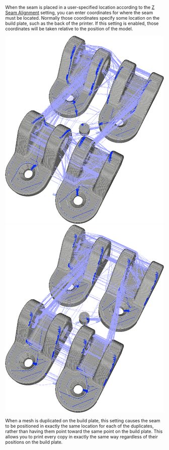 When the seam is placed in a user-specified location according to the [Z Seam Alignment](z_seam_type.md) setting, you can enter coordinates for where the seam must be located. Normally those coordinates specify some location on the build plate, such as the back of the printer. If this setting is enabled, those coordinates will be taken relative to the position of the model.

![Disabled: The coordinates point to an absolute position in the centre of the build plate, so all the blue striped point towards the middle](../images/z_seam_relative_disabled.png)
![Enabled: The coordinates are relative to the model so every model will have the blue stripes in the same corner](../images/z_seam_relative_enabled.png)

When a mesh is duplicated on the build plate, this setting causes the seam to be positioned in exactly the same location for each of the duplicates, rather than having them point toward the same point on the build plate. This allows you to print every copy in exactly the same way regardless of their positions on the build plate.